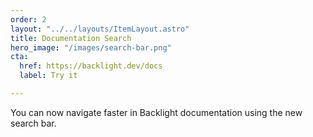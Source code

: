 ```yaml
---
order: 2
layout: "../../layouts/ItemLayout.astro"
title: Documentation Search
hero_image: "/images/search-bar.png"
cta:
  href: https://backlight.dev/docs
  label: Try it

---
```

You can now navigate faster in Backlight documentation using the new search bar.